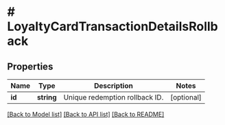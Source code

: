 # # LoyaltyCardTransactionDetailsRollback

## Properties

Name | Type | Description | Notes
------------ | ------------- | ------------- | -------------
**id** | **string** | Unique redemption rollback ID. | [optional]

[[Back to Model list]](../../README.md#models) [[Back to API list]](../../README.md#endpoints) [[Back to README]](../../README.md)

